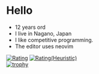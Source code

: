 # Hello 
* 12 years ord
* I live in Nagano, Japan
* I like competitive programming.
* The editor uses neovim

[![Rating](https://badgen.org/img/atcoder/hidehico/rating/algorithm?style=plastic)](https://atcoder.jp/users/hidehico?contestType=algo)
[![Rating(Heuristic)](https://badgen.org/img/atcoder/hidehico/rating/heuristic?style=plastic)](https://atcoder.jp/users/hidehico?contestType=heuristic)
</br>
[![trophy](https://github-profile-trophy.vercel.app/?username=hidehic0)](https://github.com/ryo-ma/github-profile-trophy)
